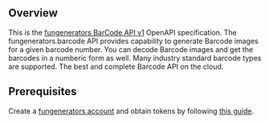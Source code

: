## Overview
This is the [fungenerators BarCode API v1](http://fungenerators.com/api/barcode/) OpenAPI specification. The fungenerators.barcode API provides capability to generate Barcode images for a given barcode number. You can decode Barcode images and get the barcodes in a numberic form as well. Many industry standard barcode types are supported. The best and complete Barcode API on the cloud.
## Prerequisites

  Create a [fungenerators account](https://fungenerators.com/) and obtain tokens by following [this guide](https://fungenerators.com/api/barcode/#authentication).
